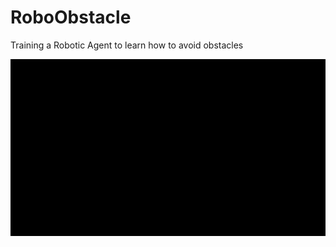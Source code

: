 # RoboObstacle
Training a Robotic Agent to learn how to avoid obstacles

![gif](Images/RoboObstacle.gif)

